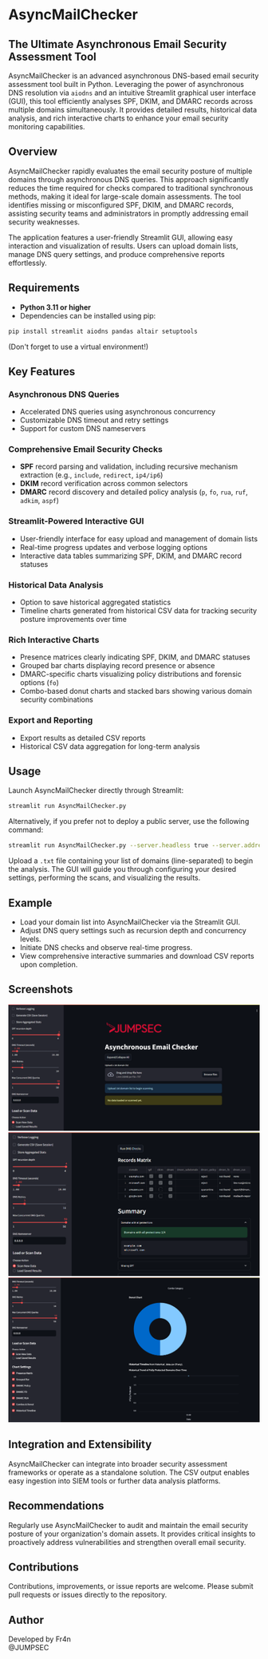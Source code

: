 # AsyncMailChecker
## The Ultimate Asynchronous Email Security Assessment Tool

AsyncMailChecker is an advanced asynchronous DNS-based email security assessment tool built in Python. Leveraging the power of asynchronous DNS resolution via `aiodns` and an intuitive Streamlit graphical user interface (GUI), this tool efficiently analyses SPF, DKIM, and DMARC records across multiple domains simultaneously. It provides detailed results, historical data analysis, and rich interactive charts to enhance your email security monitoring capabilities.

## Overview
AsyncMailChecker rapidly evaluates the email security posture of multiple domains through asynchronous DNS queries. This approach significantly reduces the time required for checks compared to traditional synchronous methods, making it ideal for large-scale domain assessments. The tool identifies missing or misconfigured SPF, DKIM, and DMARC records, assisting security teams and administrators in promptly addressing email security weaknesses.

The application features a user-friendly Streamlit GUI, allowing easy interaction and visualization of results. Users can upload domain lists, manage DNS query settings, and produce comprehensive reports effortlessly.

## Requirements

- **Python 3.11 or higher**
- Dependencies can be installed using pip:

```bash
pip install streamlit aiodns pandas altair setuptools
```
(Don't forget to use a virtual environment!)

## Key Features

### Asynchronous DNS Queries
- Accelerated DNS queries using asynchronous concurrency
- Customizable DNS timeout and retry settings
- Support for custom DNS nameservers

### Comprehensive Email Security Checks
- **SPF** record parsing and validation, including recursive mechanism extraction (e.g., `include`, `redirect`, `ip4/ip6`)
- **DKIM** record verification across common selectors
- **DMARC** record discovery and detailed policy analysis (`p`, `fo`, `rua`, `ruf`, `adkim`, `aspf`)

### Streamlit-Powered Interactive GUI
- User-friendly interface for easy upload and management of domain lists
- Real-time progress updates and verbose logging options
- Interactive data tables summarizing SPF, DKIM, and DMARC record statuses

### Historical Data Analysis
- Option to save historical aggregated statistics
- Timeline charts generated from historical CSV data for tracking security posture improvements over time

### Rich Interactive Charts
- Presence matrices clearly indicating SPF, DKIM, and DMARC statuses
- Grouped bar charts displaying record presence or absence
- DMARC-specific charts visualizing policy distributions and forensic options (`fo`)
- Combo-based donut charts and stacked bars showing various domain security combinations

### Export and Reporting
- Export results as detailed CSV reports
- Historical CSV data aggregation for long-term analysis

## Usage
Launch AsyncMailChecker directly through Streamlit:

```bash
streamlit run AsyncMailChecker.py
```

Alternatively, if you prefer not to deploy a public server, use the following command:

```bash
streamlit run AsyncMailChecker.py --server.headless true --server.address "<host ip>"
```

Upload a `.txt` file containing your list of domains (line-separated) to begin the analysis. The GUI will guide you through configuring your desired settings, performing the scans, and visualizing the results.

## Example
- Load your domain list into AsyncMailChecker via the Streamlit GUI.
- Adjust DNS query settings such as recursion depth and concurrency levels.
- Initiate DNS checks and observe real-time progress.
- View comprehensive interactive summaries and download CSV reports upon completion.

## Screenshots

![GUI Overview](media/1.png)
![Interactive Records Matrix](media/2.png)
![Historical Timeline Analysis](media/3.png)

## Integration and Extensibility
AsyncMailChecker can integrate into broader security assessment frameworks or operate as a standalone solution. The CSV output enables easy ingestion into SIEM tools or further data analysis platforms.

## Recommendations
Regularly use AsyncMailChecker to audit and maintain the email security posture of your organization's domain assets. It provides critical insights to proactively address vulnerabilities and strengthen overall email security.

## Contributions
Contributions, improvements, or issue reports are welcome. Please submit pull requests or issues directly to the repository.

## Author
Developed by Fr4n  
@JUMPSEC

